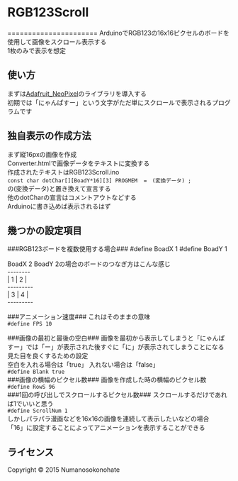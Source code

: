# RGB123Scroll
======================
ArduinoでRGB123の16x16ピクセルのボードを使用して画像をスクロール表示する  
1枚のみで表示を想定

使い方
------
まずは[Adafruit_NeoPixel](https://github.com/adafruit/Adafruit_NeoPixel)のライブラリを導入する  
初期では「にゃんぱすー」という文字がただ単にスクロールで表示されるプログラムです  

独自表示の作成方法
------
まず縦16pxの画像を作成  
Converter.htmlで画像データをテキストに変換する  
作成されたテキストはRGB123Scroll.ino  
`const char dotChar[][BoadY*16][3] PROGMEM  =　(変換データ) ;`  
の(変換データ)と置き換えて宣言する  
他のdotCharの宣言はコメントアウトなどする  
Arduinoに書き込めば表示されるはず

幾つかの設定項目
------
###RGB123ボードを複数使用する場合###
	#define BoadX 1
	#define BoadY 1

BoadX 2 BoadY 2の場合のボードのつなぎ方はこんな感じ  
	--------  
	| 1 | 2 |  
	---------  
	| 3 | 4 |  
	---------  

###アニメーション速度###
これはそのままの意味  
`#define FPS 10`  

###画像の最初と最後の空白###
画像を最初から表示してしまうと「にゃんぱすー」では「ー」が表示された後すぐに「に」が表示されてしまうことになる  
見た目を良くするための設定  
空白を入れる場合は「true」 入れない場合は「false」  
`#define Blank true`  
###画像の横幅のピクセル数###
画像を作成した時の横幅のピクセル数  
`#define RowS 96`  
###1回の呼び出しでスクロールするピクセル数###
スクロールするだけであれば1でいいと思う  
`#define ScrollNum 1`   
しかしパラパラ漫画などを16x16の画像を連続して表示したいなどの場合  
「16」に設定することによってアニメーションを表示することができる

ライセンス
----------
Copyright &copy; 2015 Numanosokonohate
